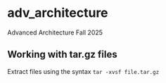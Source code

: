 # adv_architecture
Advanced Architecture Fall 2025

## Working with tar.gz files
Extract files using the syntax `tar -xvsf file.tar.gz`
